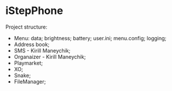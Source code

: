 # iStepPhone

Project structure:
- Menu:
    data;
	brightness;
	battery;
	user.ini;
	menu.config;
	logging;
- Address book;
- SMS - Kirill Maneychik;
- Organaizer - Kirill Maneychik;
- Playmarket;
- XO;
- Snake;
- FileManager;